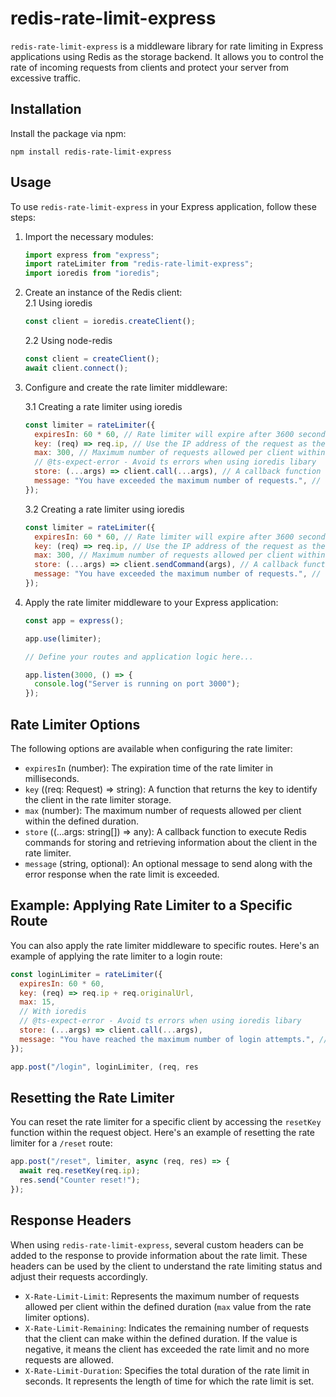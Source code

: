 # redis-rate-limit-express

`redis-rate-limit-express` is a middleware library for rate limiting in Express applications using Redis as the storage backend. It allows you to control the rate of incoming requests from clients and protect your server from excessive traffic.

## Installation

Install the package via npm:

```shell
npm install redis-rate-limit-express
```

## Usage

To use `redis-rate-limit-express` in your Express application, follow these steps:

1. Import the necessary modules:

   ```javascript
   import express from "express";
   import rateLimiter from "redis-rate-limit-express";
   import ioredis from "ioredis";
   ```

2. Create an instance of the Redis client:<br/>
   2.1 Using ioredis
   ```javascript
   const client = ioredis.createClient();
   ```
   2.2 Using node-redis
   ```javascript
   const client = createClient();
   await client.connect();
   ```
3. Configure and create the rate limiter middleware:

   3.1 Creating a rate limiter using ioredis

   ```javascript
   const limiter = rateLimiter({
     expiresIn: 60 * 60, // Rate limiter will expire after 3600 seconds (1 hour)
     key: (req) => req.ip, // Use the IP address of the request as the key to identify the client
     max: 300, // Maximum number of requests allowed per client within the defined duration
     // @ts-expect-error - Avoid ts errors when using ioredis libary
     store: (...args) => client.call(...args), // A callback function to execute Redis commands for storing and retrieving information about the client in the rate limiter
     message: "You have exceeded the maximum number of requests.", // Optional message to send when rate limit is exceeded
   });
   ```

   3.2 Creating a rate limiter using ioredis

   ```javascript
   const limiter = rateLimiter({
     expiresIn: 60 * 60, // Rate limiter will expire after 3600 seconds (1 hour)
     key: (req) => req.ip, // Use the IP address of the request as the key to identify the client
     max: 300, // Maximum number of requests allowed per client within the defined duration
     store: (...args) => client.sendCommand(args), // A callback function to execute Redis commands for storing and retrieving information about the client in the rate limiter
     message: "You have exceeded the maximum number of requests.", // Optional message to send when rate limit is exceeded
   });
   ```

4. Apply the rate limiter middleware to your Express application:

   ```javascript
   const app = express();

   app.use(limiter);

   // Define your routes and application logic here...

   app.listen(3000, () => {
     console.log("Server is running on port 3000");
   });
   ```

## Rate Limiter Options

The following options are available when configuring the rate limiter:

- `expiresIn` (number): The expiration time of the rate limiter in milliseconds.
- `key` ((req: Request) => string): A function that returns the key to identify the client in the rate limiter storage.
- `max` (number): The maximum number of requests allowed per client within the defined duration.
- `store` ((...args: string[]) => any): A callback function to execute Redis commands for storing and retrieving information about the client in the rate limiter.
- `message` (string, optional): An optional message to send along with the error response when the rate limit is exceeded.

## Example: Applying Rate Limiter to a Specific Route

You can also apply the rate limiter middleware to specific routes. Here's an example of applying the rate limiter to a login route:

```javascript
const loginLimiter = rateLimiter({
  expiresIn: 60 * 60,
  key: (req) => req.ip + req.originalUrl,
  max: 15,
  // With ioredis
  // @ts-expect-error - Avoid ts errors when using ioredis libary
  store: (...args) => client.call(...args),
  message: "You have reached the maximum number of login attempts.", // Optional message to send when rate limit is exceeded
});

app.post("/login", loginLimiter, (req, res
```

## Resetting the Rate Limiter

You can reset the rate limiter for a specific client by accessing the `resetKey` function within the request object. Here's an example of resetting the rate limiter for a `/reset` route:

```javascript
app.post("/reset", limiter, async (req, res) => {
  await req.resetKey(req.ip);
  res.send("Counter reset!");
});
```

## Response Headers

When using `redis-rate-limit-express`, several custom headers can be added to the response to provide information about the rate limit. These headers can be used by the client to understand the rate limiting status and adjust their requests accordingly.

- `X-Rate-Limit-Limit`: Represents the maximum number of requests allowed per client within the defined duration (`max` value from the rate limiter options).
- `X-Rate-Limit-Remaining`: Indicates the remaining number of requests that the client can make within the defined duration. If the value is negative, it means the client has exceeded the rate limit and no more requests are allowed.
- `X-Rate-Limit-Duration`: Specifies the total duration of the rate limit in seconds. It represents the length of time for which the rate limit is set.
